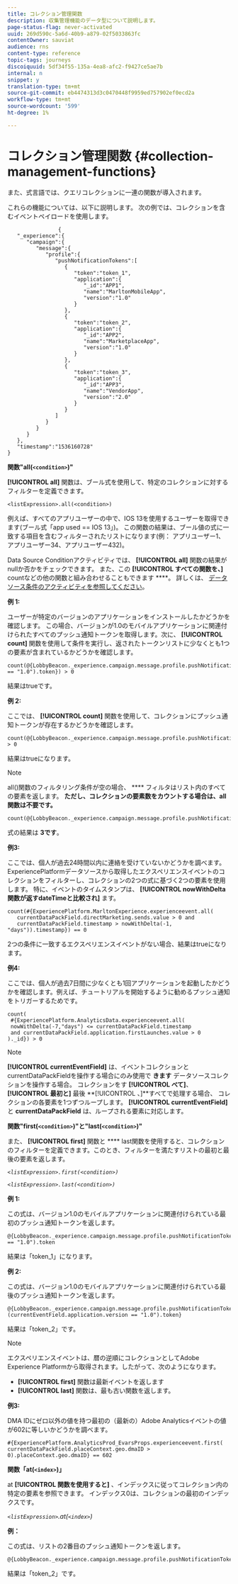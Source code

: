 ```yaml
---
title: コレクション管理関数
description: 収集管理機能のデータ型について説明します。
page-status-flag: never-activated
uuid: 269d590c-5a6d-40b9-a879-02f5033863fc
contentOwner: sauviat
audience: rns
content-type: reference
topic-tags: journeys
discoiquuid: 5df34f55-135a-4ea8-afc2-f9427ce5ae7b
internal: n
snippet: y
translation-type: tm+mt
source-git-commit: eb4474313d3c0470448f9959ed757902ef0ecd2a
workflow-type: tm+mt
source-wordcount: '599'
ht-degree: 1%

---
```



# コレクション管理関数 {#collection-management-functions}

また、式言語では、クエリコレクションに一連の関数が導入されます。

これらの機能については、以下に説明します。 次の例では、コレクションを含むイベントペイロードを使用します。

```
                { 
   "_experience":{ 
      "campaign":{ 
         "message":{ 
            "profile":{ 
               "pushNotificationTokens":[ 
                  { 
                     "token":"token_1",
                     "application":{ 
                        "_id":"APP1",
                        "name":"MarltonMobileApp",
                        "version":"1.0"
                     }
                  },
                  { 
                     "token":"token_2",
                     "application":{ 
                        "_id":"APP2",
                        "name":"MarketplaceApp",
                        "version":"1.0"
                     }
                  },
                  { 
                     "token":"token_3",
                     "application":{ 
                        "_id":"APP3",
                        "name":"VendorApp",
                        "version":"2.0"
                     }
                  }
               ]
            }
         }
      }
   },
   "timestamp":"1536160728"
}
```

**関数&quot;all(`<condition>`)&quot;**

**[!UICONTROL all]** 関数は、ブール式を使用して、特定のコレクションに対するフィルターを定義できます。

```
<listExpression>.all(<condition>)
```

例えば、すべてのアプリユーザーの中で、IOS 13を使用するユーザーを取得できます(ブール式「app used == IOS 13」)。 この関数の結果は、ブール値の式に一致する項目を含むフィルターされたリストになります(例： アプリユーザー1、アプリユーザー34、アプリユーザー432)。

Data Source Conditionアクティビティでは、 **[!UICONTROL all]** 関数の結果がnullか否かをチェックできます。 また、この **[!UICONTROL すべての関数を、]** countなどの他の関数と組み合わせることもできます ****。 詳しくは、 [データソース条件のアクティビティを参照してください](../building-journeys/condition-activity.md#data_source_condition)。

**例 1:**

ユーザーが特定のバージョンのアプリケーションをインストールしたかどうかを確認します。 この場合、バージョンが1.0のモバイルアプリケーションに関連付けられたすべてのプッシュ通知トークンを取得します。次に、 **[!UICONTROL count]** 関数を使用して条件を実行し、返されたトークンリストに少なくとも1つの要素が含まれているかどうかを確認します。

```
count(@{LobbyBeacon._experience.campaign.message.profile.pushNotificationTokens.all(currentEventField.application.version == "1.0").token}) > 0
```

結果はtrueです。

**例 2:**

ここでは、 **[!UICONTROL count]** 関数を使用して、コレクションにプッシュ通知トークンが存在するかどうかを確認します。

```
count(@{LobbyBeacon._experience.campaign.message.profile.pushNotificationTokens.all().token}) > 0
```

結果はtrueになります。

<!--Alternatively, you can check if there is no token in the collection:

   ```
   count(@{LobbyBeacon._experience.campaign.message.profile.pushNotificationTokens.all().token}) == 0
   ```

The result will be false.

Here we use the count function in a condition to count the number of push notification tokens in the event.

`count(@{LobbyBeacon._experience.campaign.message.profile.pushNotificationTokens.all().token})`

The result is true.

Note that when the condition in the **all()** function is empty, the filter will return all the elements in the list. Hence, the expression above is equivalent to:

`count(@{LobbyBeacon._experience.campaign.message.profile.pushNotificationTokens.application.name})`

In both cases, the result of the expression is **3**.

A query of experience events recorded on the Adobe Experience Platform may or may not include the current event that triggered the current Journey. This will depend on the relative processing time with which [!DNL Journey Orchestration] sees an event and started evaluating conditions, versus the time it takes for that event to be ingested into the Adobe Experience Platform. For example, when using the .all() syntax to query experience events from the Adobe Experience Platform, we recommend enforcing the exclusion of the current event (by requiring an
earlier timestamp) in order to only consider prior events.-->

>[!NOTE]
>
>all()関数のフィルタリング条件が空の場合、 **** フィルタはリスト内のすべての要素を返します。 **ただし、コレクションの要素数をカウントする場合は、all関数は不要です。**


```
count(@{LobbyBeacon._experience.campaign.message.profile.pushNotificationTokens.token})
```

式の結果は **3です**。

**例3:**

ここでは、個人が過去24時間以内に連絡を受けていないかどうかを調べます。 ExperiencePlatformデータソースから取得したエクスペリエンスイベントのコレクションをフィルターし、コレクションの2つの式に基づく2つの要素を使用します。 特に、イベントのタイムスタンプは、 **[!UICONTROL nowWithDelta関数が返すdateTimeと比較され]** ます。

```
count(#{ExperiencePlatform.MarltonExperience.experienceevent.all(
   currentDataPackField.directMarketing.sends.value > 0 and
   currentDataPackField.timestamp > nowWithDelta(-1, "days")).timestamp}) == 0
```

2つの条件に一致するエクスペリエンスイベントがない場合、結果はtrueになります。

**例4:**

ここでは、個人が過去7日間に少なくとも1回アプリケーションを起動したかどうかを確認します。例えば、チュートリアルを開始するように勧めるプッシュ通知をトリガーするためです。

```
count(
 #{ExperiencePlatform.AnalyticsData.experienceevent.all(
 nowWithDelta(-7,"days") <= currentDataPackField.timestamp
 and currentDataPackField.application.firstLaunches.value > 0
)._id}) > 0
```

<!--**"All + Count" example 4:** here we use the count function in a boolean expression to see if there is push notification tokens in the collection.

`count(@{LobbyBeacon._experience.campaign.message.profile.pushNotificationTokens.all().application.name}) > 0`

The result will be:

`true`

Alternatively, you can check if there is NO token in the collection:

`count(@{LobbyBeacon._experience.campaign.message.profile.pushNotificationTokens.all().application.name}) =0`

The result will be:

`false`-->

>[!NOTE]
>
>**[!UICONTROL currentEventField]** は、イベントコレクションとcurrentDataPackFieldを操作する場合にのみ使用で **きます**
>データソースコレクションを操作する場合。 コレクションをす **[!UICONTROL べて]**、 **[!UICONTROL 最初と]** 最後 **[!UICONTROL 、]**すべてで処理する場合、
>コレクションの各要素を1つずつループします。 **[!UICONTROL currentEventField]** と **currentDataPackField**
>は、ループされる要素に対応します。

**関数&quot;first(`<condition>`)&quot;と&quot;last(`<condition>`)&quot;**

また、 **[!UICONTROL first]** 関数と **** last関数を使用すると、コレクションのフィルターを定義できます。このとき、フィルターを満たすリストの最初と最後の要素を返します。

_`<listExpression>.first(<condition>)`_

_`<listExpression>.last(<condition>)`_

**例 1:**

この式は、バージョン1.0のモバイルアプリケーションに関連付けられている最初のプッシュ通知トークンを返します。

```
@{LobbyBeacon._experience.campaign.message.profile.pushNotificationTokens.first(currentEventField.application.version == "1.0").token
```

結果は「token_1」になります。

**例 2:**

この式は、バージョン1.0のモバイルアプリケーションに関連付けられている最後のプッシュ通知トークンを返します。

```
@{LobbyBeacon._experience.campaign.message.profile.pushNotificationTokens.last&#8203;(currentEventField.application.version == "1.0").token}
```

結果は「token_2」です。

>[!NOTE]
>
>エクスペリエンスイベントは、暦の逆順にコレクションとしてAdobe Experience Platformから取得されます。したがって、次のようになります。
>* **[!UICONTROL first]** 関数は最新イベントを返します
>* **[!UICONTROL last]** 関数は、最も古い関数を返します。


**例3:**

DMA IDにゼロ以外の値を持つ最初の（最新の）Adobe Analyticsイベントの値が602に等しいかどうかを調べます。

```
#{ExperiencePlatform.AnalyticsProd_EvarsProps.experienceevent.first(
currentDataPackField.placeContext.geo.dmaID > 0).placeContext.geo.dmaID} == 602
```

**関数「at(`<index>`)」**

at **[!UICONTROL 関数を使用すると]** 、インデックスに従ってコレクション内の特定の要素を参照できます。
インデックス0は、コレクションの最初のインデックスです。

_`<listExpression>`.at(`<index>`)_

**例：**

この式は、リストの2番目のプッシュ通知トークンを返します。

```
@{LobbyBeacon._experience.campaign.message.profile.pushNotificationTokens.at(1).token}
```

結果は「token_2」です。